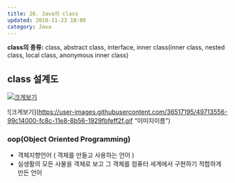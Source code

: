 ```yaml
---
title: 26. Java의 class
updated: 2018-11-23 18:00
category: Java
---
```


**class의 종류:** class, abstract class, interface, inner class(inner class, nested class, local class, anonymous inner class)

## class 설계도
[![크게보기](https://user-images.githubusercontent.com/36517195/49713556-99c14000-fc8c-11e8-8b56-1929fbfeff2f.gif)](https://user-images.githubusercontent.com/36517195/49713556-99c14000-fc8c-11e8-8b56-1929fbfeff2f.gif)

![크게보기](https://user-images.githubusercontent.com/36517195/49713556-99c14000-fc8c-11e8-8b56-1929fbfeff2f.gif “이미지이름”)

### oop(Object Oriented Programming)
- 객체지향언어 ( 객체를 만들고 사용하는 언어 )
- 실생활의 모든 사물을 객체로 보고 그 객체를 컴퓨터 세계에서 구현하기 적합하게 만든 언어

